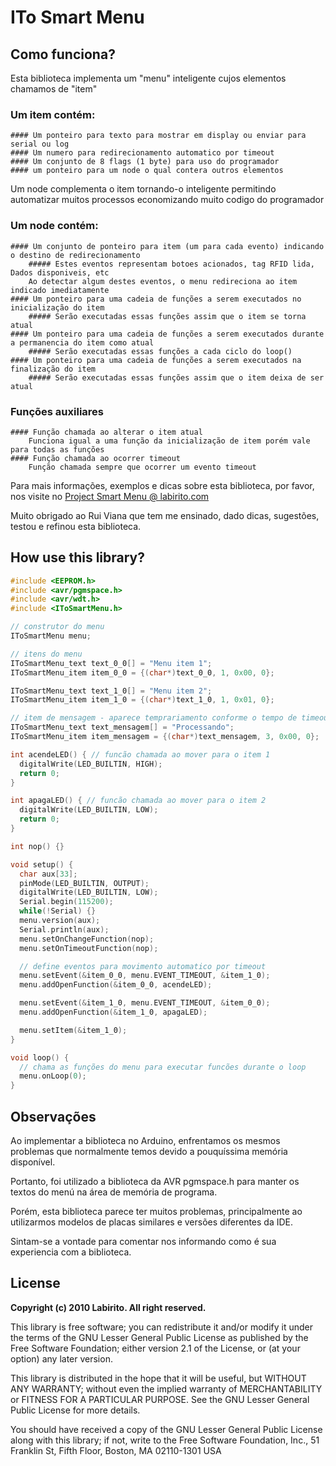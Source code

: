 # ITo Smart Menu

## Como funciona?
Esta biblioteca implementa um "menu" inteligente cujos elementos chamamos de "item"

### Um item contém:
	#### Um ponteiro para texto para mostrar em display ou enviar para serial ou log
	#### Um numero para redirecionamento automatico por timeout
	#### Um conjunto de 8 flags (1 byte) para uso do programador
	#### um ponteiro para um node o qual contera outros elementos

Um node complementa o item tornando-o inteligente permitindo automatizar muitos processos economizando muito codigo do programador

### Um node contém:
	#### Um conjunto de ponteiro para item (um para cada evento) indicando o destino de redirecionamento
		##### Estes eventos representam botoes acionados, tag RFID lida, Dados disponiveis, etc
		Ao detectar algum destes eventos, o menu redireciona ao item indicado imediatamente
	#### Um ponteiro para uma cadeia de funções a serem executados no inicialização do item
		##### Serão executadas essas funções assim que o item se torna atual
	#### Um ponteiro para uma cadeia de funções a serem executados durante a permanencia do item como atual
		##### Serão executadas essas funções a cada ciclo do loop()
	#### Um ponteiro para uma cadeia de funções a serem executados na finalização do item
		##### Serão executadas essas funções assim que o item deixa de ser atual

### Funções auxiliares
	#### Função chamada ao alterar o item atual
		Funciona igual a uma função da inicialização de item porém vale para todas as funções
	#### Função chamada ao ocorrer timeout
		Função chamada sempre que ocorrer um evento timeout

Para mais informações, exemplos e dicas sobre esta biblioteca, por favor, nos visite no
[Project Smart Menu @ labirito.com](http://www.labirito.com/projetos "Labirito projects")

Muito obrigado ao Rui Viana que tem me ensinado, dado dicas, sugestões, testou e refinou esta biblioteca.

## How use this library?

```cpp
#include <EEPROM.h>
#include <avr/pgmspace.h>
#include <avr/wdt.h>
#include <IToSmartMenu.h>

// construtor do menu
IToSmartMenu menu;

// itens do menu
IToSmartMenu_text text_0_0[] = "Menu item 1";
IToSmartMenu_item item_0_0 = {(char*)text_0_0, 1, 0x00, 0};

IToSmartMenu_text text_1_0[] = "Menu item 2";
IToSmartMenu_item item_1_0 = {(char*)text_1_0, 1, 0x01, 0};

// item de mensagem - aparece temprariamento conforme o tempo de timeout
IToSmartMenu_text text_mensagem[] = "Processando";
IToSmartMenu_item item_mensagem = {(char*)text_mensagem, 3, 0x00, 0};

int acendeLED() { // funcão chamada ao mover para o item 1
  digitalWrite(LED_BUILTIN, HIGH);
  return 0;
}

int apagaLED() { // funcão chamada ao mover para o item 2
  digitalWrite(LED_BUILTIN, LOW);
  return 0;
}

int nop() {}

void setup() {
  char aux[33];
  pinMode(LED_BUILTIN, OUTPUT);
  digitalWrite(LED_BUILTIN, LOW);
  Serial.begin(115200);
  while(!Serial) {}
  menu.version(aux);
  Serial.println(aux);
  menu.setOnChangeFunction(nop);
  menu.setOnTimeoutFunction(nop);

  // define eventos para movimento automatico por timeout
  menu.setEvent(&item_0_0, menu.EVENT_TIMEOUT, &item_1_0);
  menu.addOpenFunction(&item_0_0, acendeLED);

  menu.setEvent(&item_1_0, menu.EVENT_TIMEOUT, &item_0_0);
  menu.addOpenFunction(&item_1_0, apagaLED);

  menu.setItem(&item_1_0);
}

void loop() {
  // chama as funções do menu para executar funcões durante o loop
  menu.onLoop(0);
}

```

## Observações

Ao implementar a biblioteca no Arduino, enfrentamos os mesmos problemas que normalmente temos devido a pouquíssima memória disponível.

Portanto, foi utilizado a biblioteca da AVR pgmspace.h para manter os textos do menú na área de memória de programa.

Porém, esta biblioteca parece ter muitos problemas, principalmente ao utilizarmos modelos de placas similares e versões diferentes da IDE.

Sintam-se a vontade para comentar nos informando como é sua experiencia com a biblioteca.

## License

**Copyright (c) 2010 Labirito. All right reserved.**

This library is free software; you can redistribute it and/or
modify it under the terms of the GNU Lesser General Public
License as published by the Free Software Foundation; either
version 2.1 of the License, or (at your option) any later version.

This library is distributed in the hope that it will be useful,
but WITHOUT ANY WARRANTY; without even the implied warranty of
MERCHANTABILITY or FITNESS FOR A PARTICULAR PURPOSE. See the GNU
Lesser General Public License for more details.

You should have received a copy of the GNU Lesser General Public
License along with this library; if not, write to the Free Software
Foundation, Inc., 51 Franklin St, Fifth Floor, Boston, MA 02110-1301 USA
